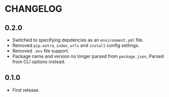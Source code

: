 # CHANGELOG

## 0.2.0

- Switched to specifying depdencies as an `environment.yml` file.
- Removed `pip.extra_index_urls` and `install` config settings.
- Removed `.env` file support.
- Package name and version no longer parsed from `package.json`, Parsed from CLI options instead.


## 0.1.0

- First release.
